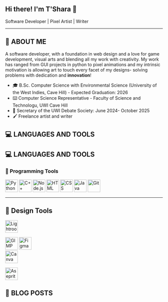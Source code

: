 ## Hi there! I'm T'Shara 👋
Software Developer | Pixel Artist | Writer
- - - -
<!--
**sharhaynes/sharhaynes** is a ✨ _special_ ✨ repository because its `README.md` (this file) appears on your GitHub profile.

Here are some ideas to get you started:

- 🔭 I’m currently working on ...
- 🌱 I’m currently learning ...
- 👯 I’m looking to collaborate on ...
- 🤔 I’m looking for help with ...
- 💬 Ask me about ...
- 📫 How to reach me: ...
- 😄 Pronouns: ...
- ⚡ Fun fact: ...
-->
## 🌱 ABOUT ME
A software developer, with a foundation in web design and a love for game development, visual arts and blending all my work with creativity. My work has ranged from GUI projects in python to pixel animations and my intrinsic motivation is allowing art to touch every facet of my designs- solving problems with dedication and **innovation**!

* 🎓 B.Sc. Computer Science with Environmental Science (University of the West Indies, Cave Hill) - Expected Graduation: 2026
* ⌨️ Computer Science Representative - Faculty of Science and Technologu, UWI Cave Hill
* 📘 Secretary of the UWI Debate Society: June 2024- October 2025
* 🖌️ Freelance artist and writer

## 💻 LANGUAGES AND TOOLS

## 💻 LANGUAGES AND TOOLS

### 🚀 Programming Tools
[<img src="https://cdn.jsdelivr.net/gh/devicons/devicon/icons/python/python-original.svg" width="40" height="40" title="Python"/>](https://www.python.org/)
[<img src="https://cdn.jsdelivr.net/gh/devicons/devicon/icons/cplusplus/cplusplus-original.svg" width="40" height="40" title="C++"/>](https://cplusplus.com/)
[<img src="https://cdn.jsdelivr.net/gh/devicons/devicon/icons/nodejs/nodejs-original.svg" width="40" height="40" title="Node.js"/>](https://nodejs.org/)
[<img src="https://cdn.jsdelivr.net/gh/devicons/devicon/icons/html5/html5-original.svg" width="40" height="40" title="HTML"/>](https://developer.mozilla.org/en-US/docs/Web/HTML)
[<img src="https://cdn.jsdelivr.net/gh/devicons/devicon/icons/css3/css3-original.svg" width="40" height="40" title="CSS"/>](https://developer.mozilla.org/en-US/docs/Web/CSS)
[<img src="https://cdn.jsdelivr.net/gh/devicons/devicon/icons/java/java-original.svg" width="40" height="40" title="Java"/>](https://www.java.com/)
[<img src="https://cdn.jsdelivr.net/gh/devicons/devicon/icons/git/git-original.svg" width="40" height="40" title="Git"/>](https://git-scm.com/)

---

## 🎨 Design Tools
[<img src="https://cdn.jsdelivr.net/gh/devicons/devicon/icons/lightroom/lightroom-plain.svg](https://www.flaticon.com/free-icon/photoshop-lightroom_5968514?term=adobe+lightroom&page=1&position=2&origin=tag&related_id=5968514)](https://commons.wikimedia.org/wiki/File:Adobe_Photoshop_Lightroom_CC_logo.svg)" width="40" height="40" title="Lightroom"/>](https://www.adobe.com/products/photoshop-lightroom.html)

[<img src="https://cdn.jsdelivr.net/gh/devicons/devicon/icons/gimp/gimp-original.svg" width="40" height="40" title="GIMP"/>](https://www.gimp.org/)
[<img src="https://cdn.jsdelivr.net/gh/devicons/devicon/icons/figma/figma-original.svg" width="40" height="40" title="Figma"/>](https://www.figma.com/)            
[ <img src="https://cdn.jsdelivr.net/gh/devicons/devicon@latest/icons/canva/canva-original.svg" width="40" height="40" title="Canva"/>](https://www.canva.com/)

[<img src="[https://raw.githubusercontent.com/devicons/devicon/master/icons/aseprite/aseprite-original.svg](https://www.svgrepo.com/svg/329985/aseprite)" width="40" height="40" title="Aseprite"/>](https://www.aseprite.org/)

## 📝 BLOG POSTS
